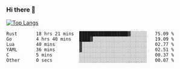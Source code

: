 ### Hi there 👋

<!--
**3Xpl0it3r/3Xpl0it3r** is a ✨ _special_ ✨ repository because its `README.md` (this file) appears on your GitHub profile.

Here are some ideas to get you started:

- 🔭 I’m currently working on ...
- 🌱 I’m currently learning ...
- 👯 I’m looking to collaborate on ...
- 🤔 I’m looking for help with ...
- 💬 Ask me about ...
- 📫 How to reach me: ...
- 😄 Pronouns: ...
- ⚡ Fun fact: ...
-->


[![Top Langs](https://github-readme-stats.vercel.app/api/top-langs/?username=3Xpl0it3r&layout=compact)](https://github.com/3Xpl0it3r/3Xpl0it3r)

<!--START_SECTION:waka-->

```text
Rust       18 hrs 21 mins  ██████████████████▓░░░░░░   75.09 %
Go         4 hrs 40 mins   ████▓░░░░░░░░░░░░░░░░░░░░   19.09 %
Lua        40 mins         ▓░░░░░░░░░░░░░░░░░░░░░░░░   02.77 %
YAML       36 mins         ▓░░░░░░░░░░░░░░░░░░░░░░░░   02.51 %
C          5 mins          ░░░░░░░░░░░░░░░░░░░░░░░░░   00.37 %
Other      0 secs          ░░░░░░░░░░░░░░░░░░░░░░░░░   00.07 %
```

<!--END_SECTION:waka-->

